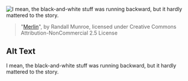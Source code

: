 ![I mean, the black-and-white stuff was running backward, but it hardly mattered to the story.](https://imgs.xkcd.com/comics/merlin.png)
> "[Merlin](https://xkcd.com/270/)", by Randall Munroe, licensed under Creative Commons Attribution-NonCommercial 2.5 License

## Alt Text
I mean, the black-and-white stuff was running backward, but it hardly mattered to the story.
